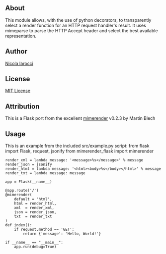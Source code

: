 ## About ##
This module allows, with the use of python decorators, to transparently select a render function for an HTTP request handler's result. It uses mimeparse to parse the HTTP Accept header and select the best available representation.

## Author ##
[Nicola Iarocci](mailto:nicola@nicolaiarocci.com)

## License ##
[MIT License](http://www.opensource.org/licenses/mit-license.php)

## Attribution ##
This is a Flask port from the excellent [mimerender](http://code.google.com/p/mimerender/) v0.2.3 by Martin Blech

## Usage ##
This is an example from the included src/example.py script:
	from flask import Flask, request, jsonify
	from mimerender_flask import mimerender

	render_xml = lambda message: '<message>%s</message>' % message
	render_json = jsonify
	render_html = lambda message: '<html><body>%s</body></html>' % message
	render_txt = lambda message: message

	app = Flask(__name__)

	@app.route('/')
	@mimerender(
	    default = 'html',
	    html = render_html,
	    xml  = render_xml,
	    json = render_json,
	    txt  = render_txt
	)
	def index():
		if request.method == 'GET':
			return {'message': 'Hello, World!'}

	if __name__ == "__main__":
	    app.run(debug=True)